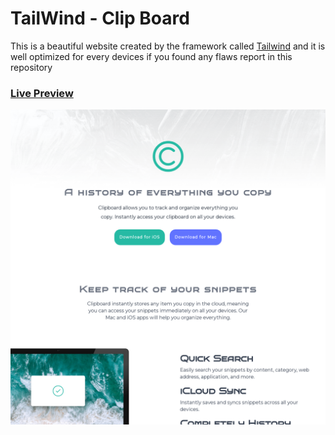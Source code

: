<h1>TailWind - Clip Board</h1>
<p>This is a beautiful website created by the framework called <a href="https://tailwindcss.com">Tailwind</a> and it is well optimized for every devices if you found any
flaws report in this repository </p>
<h3><a href="https://644c3cc52e14221a500e61a1--dulcet-pika-179c9f.netlify.app/">Live Preview<a></h3>
<img src="images/clipboard-page.png">
